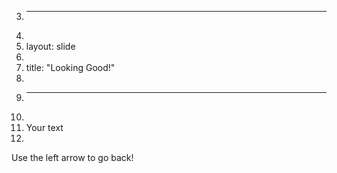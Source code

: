 3.	---
4.	
5.	layout: slide
6.	
7.	title: "Looking Good!"
8.	
9.	---
10.	
11.	Your text
12.	
Use the left arrow to go back!
